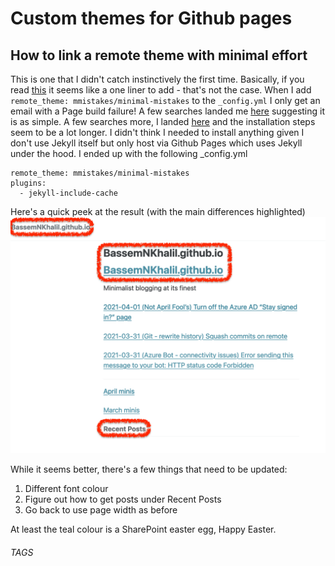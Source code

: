 # Custom themes for Github pages
## How to link a remote theme with minimal effort

This is one that I didn't catch instinctively the first time. Basically, if you read [this](https://github.blog/2017-11-29-use-any-theme-with-github-pages/) it seems like a one liner to add - that's not the case. When I add `remote_theme: mmistakes/minimal-mistakes` to the `_config.yml` I only get an email with a Page build failure! A few searches landed me [here](https://github.blog/2017-11-29-use-any-theme-with-github-pages) suggesting it is as simple. A few searches more, I landed [here](https://github.com/mmistakes/minimal-mistakes#installation) and the installation steps seem to be a lot longer. I didn't think I needed to install anything given I don't use Jekyll itself but only host via Github Pages which uses Jekyll under the hood. I ended up with the following _config.yml
```
remote_theme: mmistakes/minimal-mistakes
plugins:
  - jekyll-include-cache
```
Here's a quick peek at the result (with the main differences highlighted)![Before](../images/2021-04-02/GitHubWithTheme.png)

While it seems better, there's a few things that need to be updated:

1. Different font colour
1. Figure out how to get posts under Recent Posts
1. Go back to use page width as before

At least the teal colour is a SharePoint easter egg, Happy Easter.

###### TAGS
<GitHub> <GitHubPages>
